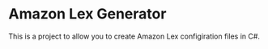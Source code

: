# Amazon Lex Generator

This is a project to allow you to create Amazon Lex configiration files in C#.
